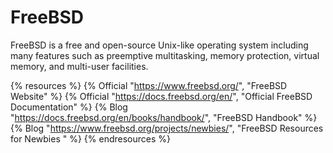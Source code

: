 # FreeBSD

FreeBSD is a free and open-source Unix-like operating system including many features such as preemptive multitasking, memory protection, virtual memory, and multi-user facilities.

{% resources %}
  {% Official "https://www.freebsd.org/", "FreeBSD Website" %}
  {% Official "https://docs.freebsd.org/en/", "Official FreeBSD Documentation" %}
  {% Blog "https://docs.freebsd.org/en/books/handbook/", "FreeBSD Handbook" %}
  {% Blog "https://www.freebsd.org/projects/newbies/", "FreeBSD Resources for Newbies " %}
{% endresources %}

